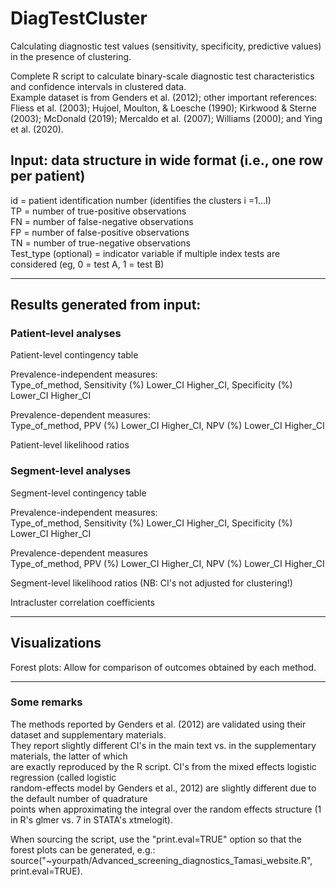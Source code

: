 # DiagTestCluster
Calculating diagnostic test values (sensitivity, specificity, predictive values) in the presence of clustering.  

Complete R script to calculate binary-scale diagnostic test characteristics and confidence intervals in clustered data.  
Example dataset is from Genders et al. (2012); other important references: Fliess et al. (2003); Hujoel, Moulton, & Loesche (1990); 
Kirkwood & Sterne (2003); McDonald (2019); Mercaldo et al. (2007); Williams (2000); and Ying et al. (2020).

## Input: data structure in wide format (i.e., one row per patient)  
id = patient identification number (identifies the clusters i =1…I)  
TP = number of true-positive observations  
FN = number of false-negative observations  
FP = number of false-positive observations  
TN = number of true-negative observations  
Test_type (optional) = indicator variable if multiple index tests are considered (eg, 0 = test A, 1 = test B)  

____________________________							

## Results generated from input:
### Patient-level analyses							
							
Patient-level contingency table							

Prevalence-independent measures:   	  						
	Type_of_method,	Sensitivity (%)	Lower_CI	Higher_CI,	Specificity (%)	Lower_CI	Higher_CI
												
Prevalence-dependent measures:   	  						
	Type_of_method,	PPV (%)	Lower_CI	Higher_CI,	NPV (%)	Lower_CI	Higher_CI
							
Patient-level likelihood ratios							
							
### Segment-level analyses							
							
Segment-level contingency table							
							
Prevalence-independent measures:	     						
	Type_of_method,	Sensitivity (%)	Lower_CI	Higher_CI,	Specificity (%)	Lower_CI	Higher_CI

Prevalence-dependent measures	     						
	Type_of_method,	PPV (%)	Lower_CI	Higher_CI,	NPV (%)	Lower_CI	Higher_CI
							
Segment-level likelihood ratios (NB: CI's not adjusted for clustering!)							

Intracluster correlation coefficients	

____________________________

## Visualizations
Forest plots: Allow for comparison of outcomes obtained by each method. 
____________________________						

### Some remarks 

The methods reported by Genders et al. (2012) are validated using their dataset and supplementary materials.  
They report slightly different CI's in the main text vs. in the supplementary materials, the latter of which   
are exactly reproduced by the R script. CI's from the mixed effects logistic regression (called logistic   
random-effects model by Genders et al., 2012) are slightly different due to the default number of quadrature  
points when approximating the integral over the random effects structure (1 in R's glmer vs. 7 in STATA's xtmelogit).

When sourcing the script, use the "print.eval=TRUE" option so that the forest plots can be generated, e.g.: source("~yourpath/Advanced_screening_diagnostics_Tamasi_website.R", print.eval=TRUE).

  


